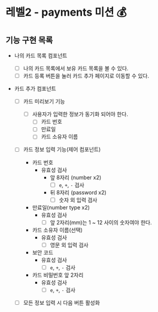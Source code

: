 # 레벨2 - payments 미션 💰

## 기능 구현 목록

- 나의 카드 목록 컴포넌트

  - [ ] 나의 카드 목록에서 보유 카드 목록을 볼 수 있다.
  - [ ] 카드 등록 버튼을 눌러 카드 추가 페이지로 이동할 수 있다.

- 카드 추가 컴포넌트

  - [ ] 카드 미리보기 기능

    - [ ] 사용자가 입력한 정보가 동기화 되어야 한다.
      - [ ] 카드 번호
      - [ ] 만료일
      - [ ] 카드 소유자 이름

  - [ ] 카드 정보 입력 기능(제어 컴포넌트)

    - 카드 번호
      - 유효성 검사
        - 앞 8자리 (number x2)
          - [ ] `e`, `+`, `-` 검사
        - 뒤 8자리 (password x2)
          - [ ] 숫자 외 입력 검사
    - 만료일(number type x2)
      - 유효성 검사
        - [ ] 앞 2자리(mm)는 1 ~ 12 사이의 숫자여야 한다.
    - 카드 소유자 이름(선택)
      - 유효성 검사
        - [ ] 영문 외 입력 검사
    - 보안 코드
      - 유효성 검사
        - [ ] `e`, `+`, `-` 검사
    - 카드 비밀번호 앞 2자리
      - 유효성 검사
        - [ ] `e`, `+`, `-` 검사

  - [ ] 모든 정보 입력 시 다음 버튼 활성화
